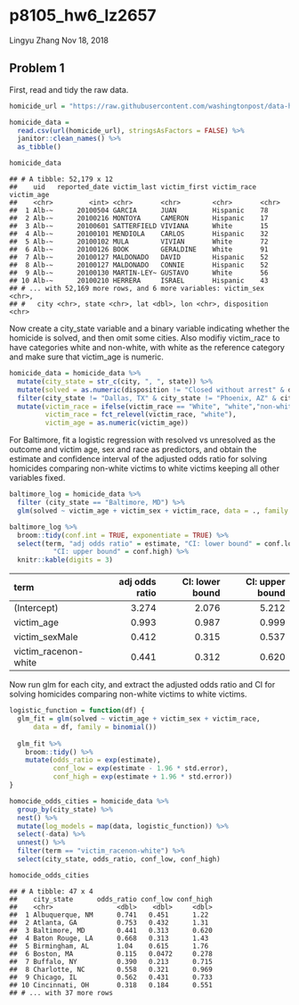p8105\_hw6\_lz2657
================
Lingyu Zhang
Nov 18, 2018

Problem 1
---------

First, read and tidy the raw data.

``` r
homicide_url = "https://raw.githubusercontent.com/washingtonpost/data-homicides/master/homicide-data.csv"

homicide_data = 
  read.csv(url(homicide_url), stringsAsFactors = FALSE) %>% 
  janitor::clean_names() %>% 
  as_tibble()

homicide_data
```

    ## # A tibble: 52,179 x 12
    ##    uid   reported_date victim_last victim_first victim_race victim_age
    ##    <chr>         <int> <chr>       <chr>        <chr>       <chr>     
    ##  1 Alb-~      20100504 GARCIA      JUAN         Hispanic    78        
    ##  2 Alb-~      20100216 MONTOYA     CAMERON      Hispanic    17        
    ##  3 Alb-~      20100601 SATTERFIELD VIVIANA      White       15        
    ##  4 Alb-~      20100101 MENDIOLA    CARLOS       Hispanic    32        
    ##  5 Alb-~      20100102 MULA        VIVIAN       White       72        
    ##  6 Alb-~      20100126 BOOK        GERALDINE    White       91        
    ##  7 Alb-~      20100127 MALDONADO   DAVID        Hispanic    52        
    ##  8 Alb-~      20100127 MALDONADO   CONNIE       Hispanic    52        
    ##  9 Alb-~      20100130 MARTIN-LEY~ GUSTAVO      White       56        
    ## 10 Alb-~      20100210 HERRERA     ISRAEL       Hispanic    43        
    ## # ... with 52,169 more rows, and 6 more variables: victim_sex <chr>,
    ## #   city <chr>, state <chr>, lat <dbl>, lon <chr>, disposition <chr>

Now create a city\_state variable and a binary variable indicating whether the homicide is solved, and then omit some cities. Also modifiy victim\_race to have categories white and non-white, with white as the reference category and make sure that victim\_age is numeric.

``` r
homicide_data = homicide_data %>%
  mutate(city_state = str_c(city, ", ", state)) %>%
  mutate(solved = as.numeric(disposition != "Closed without arrest" & disposition != "Open/No arrest")) %>%
  filter(city_state != "Dallas, TX" & city_state != "Phoenix, AZ" & city_state != "Kansas City, MO" & city_state != "Tulsa, AL" & city_state != "PA, 40.461945") %>%
  mutate(victim_race = ifelse(victim_race == "White", "white","non-white"),
         victim_race = fct_relevel(victim_race, "white"), 
         victim_age = as.numeric(victim_age))
```

For Baltimore, fit a logistic regression with resolved vs unresolved as the outcome and victim age, sex and race as predictors, and obtain the estimate and confidence interval of the adjusted odds ratio for solving homicides comparing non-white victims to white victims keeping all other variables fixed.

``` r
baltimore_log = homicide_data %>% 
  filter (city_state == "Baltimore, MD") %>% 
  glm(solved ~ victim_age + victim_sex + victim_race, data = ., family = binomial())

baltimore_log %>% 
  broom::tidy(conf.int = TRUE, exponentiate = TRUE) %>%
  select(term, "adj odds ratio" = estimate, "CI: lower bound" = conf.low, 
           "CI: upper bound" = conf.high) %>% 
  knitr::kable(digits = 3)
```

| term                  |  adj odds ratio|  CI: lower bound|  CI: upper bound|
|:----------------------|---------------:|----------------:|----------------:|
| (Intercept)           |           3.274|            2.076|            5.212|
| victim\_age           |           0.993|            0.987|            0.999|
| victim\_sexMale       |           0.412|            0.315|            0.537|
| victim\_racenon-white |           0.441|            0.312|            0.620|

Now run glm for each city, and extract the adjusted odds ratio and CI for solving homicides comparing non-white victims to white victims.

``` r
logistic_function = function(df) {
  glm_fit = glm(solved ~ victim_age + victim_sex + victim_race, 
      data = df, family = binomial())
  
  glm_fit %>% 
    broom::tidy() %>% 
    mutate(odds_ratio = exp(estimate),
           conf_low = exp(estimate - 1.96 * std.error), 
           conf_high = exp(estimate + 1.96 * std.error))
}

homocide_odds_cities = homicide_data %>% 
  group_by(city_state) %>%
  nest() %>%
  mutate(log_models = map(data, logistic_function)) %>%
  select(-data) %>% 
  unnest() %>% 
  filter(term == "victim_racenon-white") %>% 
  select(city_state, odds_ratio, conf_low, conf_high)

homocide_odds_cities
```

    ## # A tibble: 47 x 4
    ##    city_state      odds_ratio conf_low conf_high
    ##    <chr>                <dbl>    <dbl>     <dbl>
    ##  1 Albuquerque, NM      0.741   0.451      1.22 
    ##  2 Atlanta, GA          0.753   0.432      1.31 
    ##  3 Baltimore, MD        0.441   0.313      0.620
    ##  4 Baton Rouge, LA      0.668   0.313      1.43 
    ##  5 Birmingham, AL       1.04    0.615      1.76 
    ##  6 Boston, MA           0.115   0.0472     0.278
    ##  7 Buffalo, NY          0.390   0.213      0.715
    ##  8 Charlotte, NC        0.558   0.321      0.969
    ##  9 Chicago, IL          0.562   0.431      0.733
    ## 10 Cincinnati, OH       0.318   0.184      0.551
    ## # ... with 37 more rows
